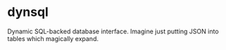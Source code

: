 # dynsql
Dynamic SQL-backed database interface. Imagine just putting JSON into tables which magically expand.
